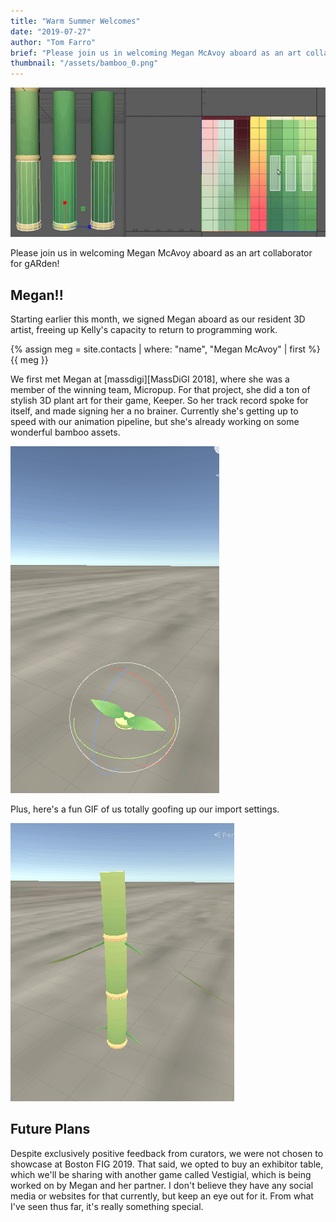 ```yaml
---
title: "Warm Summer Welcomes"
date: "2019-07-27"
author: "Tom Farro"
brief: "Please join us in welcoming Megan McAvoy aboard as an art collaborator for gARden!"
thumbnail: "/assets/bamboo_0.png"
---
```


![bamboo](../assets/bamboo_0.png)

Please join us in welcoming Megan McAvoy aboard as an art collaborator for gARden!

<!--more-->

## Megan!!

Starting earlier this month, we signed Megan aboard as our resident 3D artist, freeing up Kelly's capacity to return to programming work.

<div class="contact">
{% assign meg = site.contacts | where: "name", "Megan McAvoy" | first %}
{{ meg }}
</div>

We first met Megan at [massdigi][MassDiGI 2018], where she was a member of the winning team, Micropup. For that project, she did a ton of stylish 3D plant art for their game, Keeper. So her track record spoke for itself, and made signing her a no brainer. Currently she's getting up to speed with our animation pipeline, but she's already working on some wonderful bamboo assets.

![bamboo1](../assets/bamboo_2.gif)

Plus, here's a fun GIF of us totally goofing up our import settings.

![bamboo2](../assets/bamboo_goof.gif)

## Future Plans

Despite exclusively positive feedback from curators, we were not chosen to showcase at Boston FIG 2019. That said, we opted to buy an exhibitor table, which we'll be sharing with another game called Vestigial, which is being worked on by Megan and her partner. I don't believe they have any social media or websites for that currently, but keep an eye out for it. From what I've seen thus far, it's really something special.



[garden]: ../games/garden
[massdigi]: ../articles/2018-03-03-mass-digi

